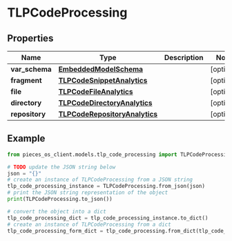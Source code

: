 # TLPCodeProcessing


## Properties

Name | Type | Description | Notes
------------ | ------------- | ------------- | -------------
**var_schema** | [**EmbeddedModelSchema**](EmbeddedModelSchema) |  | [optional] 
**fragment** | [**TLPCodeSnippetAnalytics**](TLPCodeSnippetAnalytics) |  | [optional] 
**file** | [**TLPCodeFileAnalytics**](TLPCodeFileAnalytics) |  | [optional] 
**directory** | [**TLPCodeDirectoryAnalytics**](TLPCodeDirectoryAnalytics) |  | [optional] 
**repository** | [**TLPCodeRepositoryAnalytics**](TLPCodeRepositoryAnalytics) |  | [optional] 

## Example

```python
from pieces_os_client.models.tlp_code_processing import TLPCodeProcessing

# TODO update the JSON string below
json = "{}"
# create an instance of TLPCodeProcessing from a JSON string
tlp_code_processing_instance = TLPCodeProcessing.from_json(json)
# print the JSON string representation of the object
print(TLPCodeProcessing.to_json())

# convert the object into a dict
tlp_code_processing_dict = tlp_code_processing_instance.to_dict()
# create an instance of TLPCodeProcessing from a dict
tlp_code_processing_form_dict = tlp_code_processing.from_dict(tlp_code_processing_dict)
```


